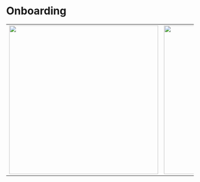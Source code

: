 # Onboarding

<table align="start">
  <tr>
    <td><img src="https://github.com/youuungh/android-study-self/assets/97438155/93c8d4db-95aa-4cce-9d55-9fe0198a56bf" height="400px" /></td>
    <td><img src="https://github.com/youuungh/android-study-self/assets/97438155/b2f0c9b0-2382-4940-9f5b-711af7886999" height="400px" /></td>
    <td><img src="https://github.com/youuungh/android-study-self/assets/97438155/c56f58f9-bfee-406b-b178-a82257ddc104" height="400px" /></td>
  </tr>
